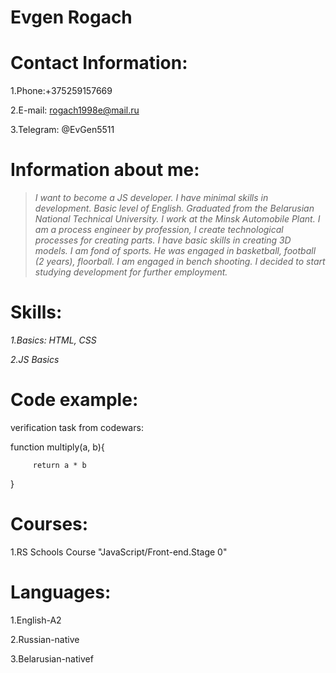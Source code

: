 Evgen Rogach
====
Contact Information:
===
1.Phone:+375259157669

2.E-mail: rogach1998e@mail.ru

3.Telegram: @EvGen5511

Information about me:
===
>*I want to become a JS developer. I have minimal skills in development. Basic level of English.
Graduated
from the Belarusian National Technical University. I work at the Minsk Automobile Plant. I am a
process
engineer by profession, I create technological processes for creating parts. I have basic skills in
creating 3D models. I am fond of sports. He was engaged in basketball, football (2 years),
floorball. I
am engaged in bench shooting. I decided to start studying development for further employment.*

Skills:
====
*1.Basics: HTML, CSS*



*2.JS Basics*



Code example:
====

verification task from codewars:

function multiply(a, b){
		 
		 return a * b
		
    
}

Courses:
===
1.RS Schools Course "JavaScript/Front-end.Stage 0"

Languages:
====

1.English-A2

2.Russian-native

3.Belarusian-nativef
